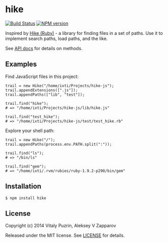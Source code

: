 hike
====

[![Build Status](https://travis-ci.org/nodeca/hike-js.svg?branch=master)](https://travis-ci.org/nodeca/hike-js)
[![NPM version](https://img.shields.io/npm/v/hike.svg)](https://www.npmjs.org/package/hike)


Inspired by [Hike (Ruby)][hike-rb] - a library for finding files in a set
of paths. Use it to implement search paths, load paths, and the like.

See [API docs][apidoc] for details on methods.


Examples
--------

Find JavaScript files in this project:

    trail = new Hike("/home/ixti/Projects/hike-js");
    trail.appendExtensions([".js"]);
    trail.appendPaths(["lib", "test"]);

    trail.find("hike");
    # => "/home/ixti/Projects/hike-js/lib/hike.js"

    trail.find("test_hike");
    # => "/home/ixti/Projects/hike-js/test/test_hike.rb"

Explore your shell path:

    trail = new Hike("/");
    trail.appendPaths(process.env.PATH.split(":"));

    trail.find("ls");
    # => "/bin/ls"

    trail.find("gem");
    # => "/home/ixti/.rvm/rubies/ruby-1.9.2-p290/bin/gem"


Installation
------------

    $ npm install hike


License
-------

Copyright (c) 2014 Vitaly Puzrin, Aleksey V Zapparov

Released under the MIT license. See [LICENSE][license] for details.


[hike-rb]:  https://github.com/sstephenson/hike/
[apidoc]:   http://nodeca.github.com/hike-js/
[license]:  https://raw.github.com/nodeca/hike-js/master/LICENSE
